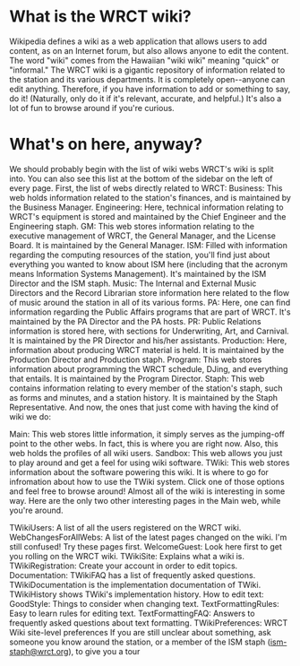<!-- TITLE: WRCT: a wiki -->
<!-- SUBTITLE: Welcome to the wiki! -->


# What is the WRCT wiki?
Wikipedia defines a wiki as a web application that allows users to add content, as on an Internet forum, but also allows anyone to edit the content. The word "wiki" comes from the Hawaiian "wiki wiki" meaning "quick" or "informal."
The WRCT wiki is a gigantic repository of information related to the station and its various departments. It is completely open--anyone can edit anything. Therefore, if you have information to add or something to say, do it! (Naturally, only do it if it's relevant, accurate, and helpful.) It's also a lot of fun to browse around if you're curious.

# What's on here, anyway?
We should probably begin with the list of wiki webs WRCT's wiki is split into. You can also see this list at the bottom of the sidebar on the left of every page. First, the list of webs directly related to WRCT:
Business: This web holds information related to the station's finances, and is maintained by the Business Manager.
Engineering: Here, technical information relating to WRCT's equipment is stored and maintained by the Chief Engineer and the Engineering staph.
GM: This web stores information relating to the executive management of WRCT, the General Manager, and the License Board. It is maintained by the General Manager.
ISM: Filled with information regarding the computing resources of the station, you'll find just about everything you wanted to know about ISM here (including that the acronym means Information Systems Management). It's maintained by the ISM Director and the ISM staph.
Music: The Internal and External Music Directors and the Record Librarian store information here related to the flow of music around the station in all of its various forms.
PA: Here, one can find information regarding the Public Affairs programs that are part of WRCT. It's maintained by the PA Director and the PA hosts.
PR: Public Relations information is stored here, with sections for Underwriting, Art, and Carnival. It is maintained by the PR Director and his/her assistants.
Production: Here, information about producing WRCT material is held. It is maintained by the Production Director and Production staph.
Program: This web stores information about programming the WRCT schedule, DJing, and everything that entails. It is maintained by the Program Director.
Staph: This web contains information relating to every member of the station's staph, such as forms and minutes, and a station history. It is maintained by the Staph Representative.
And now, the ones that just come with having the kind of wiki we do:

Main: This web stores little information, it simply serves as the jumping-off point to the other webs. In fact, this is where you are right now. Also, this web holds the profiles of all wiki users.
Sandbox: This web allows you just to play around and get a feel for using wiki software.
TWiki: This web stores information about the software powering this wiki. It is where to go for infromation about how to use the TWiki system.
Click one of those options and feel free to browse around! Almost all of the wiki is interesting in some way. Here are the only two other interesting pages in the Main web, while you're around.

TWikiUsers: A list of all the users registered on the WRCT wiki.
WebChangesForAllWebs: A list of the latest pages changed on the wiki.
I'm still confused!
Try these pages first.
WelcomeGuest: Look here first to get you rolling on the WRCT wiki.
TWikiSite: Explains what a wiki is.
TWikiRegistration: Create your account in order to edit topics.
Documentation:
TWikiFAQ has a list of frequently asked questions.
TWikiDocumentation is the implementation documentation of TWiki.
TWikiHistory shows TWiki's implementation history.
How to edit text:
GoodStyle: Things to consider when changing text.
TextFormattingRules: Easy to learn rules for editing text.
TextFormattingFAQ: Answers to frequently asked questions about text formatting.
TWikiPreferences: WRCT Wiki site-level preferences
If you are still unclear about something, ask someone you know around the station, or a member of the ISM staph (ism-staph@wrct.org), to give you a tour